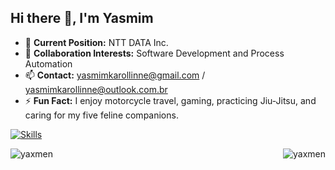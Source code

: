 <h2 align="left">Hi there 👋, I'm Yasmim</h2>

- 🔭 **Current Position:** NTT DATA Inc. 
- 👯 **Collaboration Interests:** Software Development and Process Automation
- 📫 **Contact:** yasmimkarollinne@gmail.com / yasmimkarollinne@outlook.com.br
- ⚡ **Fun Fact:** I enjoy motorcycle travel, gaming, practicing Jiu-Jitsu, and caring for my five feline companions.

[![Skills](https://devicons.dev.br/icons?icon=Azure,AWS,VSCode,Eclipse,Selenium,Python,Powershell,Java,HTML,Bash,CS,Ansible,Postman,FastAPI,Docker,Kubernetes,PostgreSQL,SQLite,MySQL,MongoDB,Linux,Regex,RabbitMQ,Kafka,Grafana,Github,Git,Firebase,Figma,Photoshop,Discord&size=48&theme=dark&perline=13)](https://devicons.dev.br/)

&nbsp;<img align="right" src="https://github-readme-streak-stats.herokuapp.com/?user=yaxmen&" alt="yaxmen" />
<img align="left" src="https://github-readme-stats.vercel.app/api/top-langs?username=yaxmen&show_icons=true&locale=en&layout=compact" alt="yaxmen" />